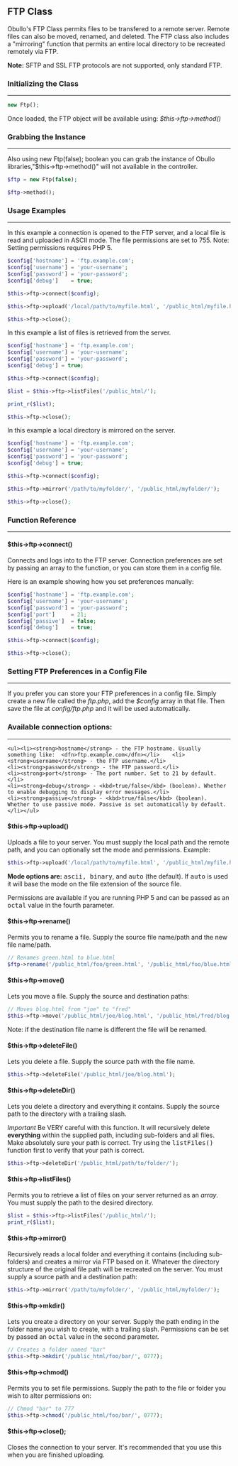 ## FTP Class


Obullo's FTP Class permits files to be transfered to a remote server. Remote files can also be moved, renamed, and deleted. The FTP class also includes a "mirroring" function that permits an entire local directory to be recreated remotely via FTP.

**Note:**  SFTP and SSL FTP protocols are not supported, only standard FTP.

### Initializing the Class

------

```php
new Ftp();
```
Once loaded, the FTP object will be available using: <dfn>$this->ftp->method()</dfn>

### Grabbing the Instance

------

Also using new Ftp(false); boolean you can grab the instance of Obullo libraries,"$this->ftp->method()" will not available in the controller.

```php
$ftp = new Ftp(false);

$ftp->method();
```

### Usage Examples

------

In this example a connection is opened to the FTP server, and a local file is read and uploaded in ASCII mode. The file permissions are set to 755. Note: Setting permissions requires PHP 5.

```php
$config['hostname'] = 'ftp.example.com';
$config['username'] = 'your-username';
$config['password'] = 'your-password';
$config['debug']    = true;

$this->ftp->connect($config);

$this->ftp->upload('/local/path/to/myfile.html', '/public_html/myfile.html', 'ascii', 0775);

$this->ftp->close(); 
```

In this example a list of files is retrieved from the server.

```php
$config['hostname'] = 'ftp.example.com';
$config['username'] = 'your-username';
$config['password'] = 'your-password';
$config['debug'] = true;

$this->ftp->connect($config);

$list = $this->ftp->listFiles('/public_html/');

print_r($list);

$this->ftp->close();
```

In this example a local directory is mirrored on the server.

```php
$config['hostname'] = 'ftp.example.com';
$config['username'] = 'your-username';
$config['password'] = 'your-password';
$config['debug'] = true;

$this->ftp->connect($config);

$this->ftp->mirror('/path/to/myfolder/', '/public_html/myfolder/');

$this->ftp->close(); 
```

### Function Reference

------

#### $this->ftp->connect()

Connects and logs into to the FTP server. Connection preferences are set by passing an array to the function, or you can store them in a config file.

Here is an example showing how you set preferences manually:

```php
$config['hostname'] = 'ftp.example.com';
$config['username'] = 'your-username';
$config['password'] = 'your-password';
$config['port']     = 21;
$config['passive']  = false;
$config['debug']    = true;

$this->ftp->connect($config);

$this->ftp->close(); 
```

### Setting FTP Preferences in a Config File

------

If you prefer you can store your FTP preferences in a config file. Simply create a new file called the <var>ftp.php</var>, add the <var>$config</var> array in that file. Then save the file at <var>config/ftp.php</var> and it will be used automatically.

### Available connection options:

------

    <ul><li><strong>hostname</strong> - the FTP hostname. Usually something like:  <dfn>ftp.example.com</dfn></li>    <li><strong>username</strong> - the FTP username.</li>
    <li><strong>password</strong> - the FTP password.</li>
    <li><strong>port</strong> - The port number. Set to 21 by default.</li>
    <li><strong>debug</strong> - <kbd>true/false</kbd> (boolean). Whether to enable debugging to display error messages.</li>
    <li><strong>passive</strong> - <kbd>true/false</kbd> (boolean). Whether to use passive mode. Passive is set automatically by default.</li></ul>

#### $this->ftp->upload()

Uploads a file to your server. You must supply the local path and the remote path, and you can optionally set the mode and permissions. Example:

```php
$this->ftp->upload('/local/path/to/myfile.html', '/public_html/myfile.html', 'ascii', 0775);
```

<strong>Mode options are:</strong>  <kbd>ascii, binary</kbd>, and <kbd>auto</kbd> (the default). If <kbd>auto</kbd> is used it will base the mode on the file extension of the source file.

Permissions are available if you are running PHP 5 and can be passed as an <kbd>octal</kbd> value in the fourth parameter.

#### $this->ftp->rename()

Permits you to rename a file. Supply the source file name/path and the new file name/path.

```php
// Renames green.html to blue.html
$ftp->rename('/public_html/foo/green.html', '/public_html/foo/blue.html'); 
```

#### $this->ftp->move()

Lets you move a file. Supply the source and destination paths:

```php
// Moves blog.html from "joe" to "fred"
$this->ftp->move('/public_html/joe/blog.html', '/public_html/fred/blog.html');
```

Note: if the destination file name is different the file will be renamed.

#### $this->ftp->deleteFile()

Lets you delete a file. Supply the source path with the file name.

```php
$this->ftp->deleteFile('/public_html/joe/blog.html');
```

#### $this->ftp->deleteDir()

Lets you delete a directory and everything it contains. Supply the source path to the directory with a trailing slash.

*Important*  Be VERY careful with this function. It will recursively delete <b>everything</b> within the supplied path, including sub-folders and all files. Make absolutely sure your path is correct. Try using the <kbd>listFiles()</kbd> function first to verify that your path is correct.

```php
$this->ftp->deleteDir('/public_html/path/to/folder/');
```

#### $this->ftp->listFiles()

Permits you to retrieve a list of files on your server returned as an <dfn>array</dfn>. You must supply the path to the desired directory.

```php
$list = $this->ftp->listFiles('/public_html/');
print_r($list);
```

#### $this->ftp->mirror()

Recursively reads a local folder and everything it contains (including sub-folders) and creates a mirror via FTP based on it. Whatever the directory structure of the original file path will be recreated on the server. You must supply a source path and a destination path:

```php
$this->ftp->mirror('/path/to/myfolder/', '/public_html/myfolder/');
```

#### $this->ftp->mkdir()

Lets you create a directory on your server. Supply the path ending in the folder name you wish to create, with a trailing slash. Permissions can be set by passed an <kbd>octal</kbd> value in the second parameter.

```php
// Creates a folder named "bar"
$this->ftp->mkdir('/public_html/foo/bar/', 0777);
```

#### $this->ftp->chmod()

Permits you to set file permissions. Supply the path to the file or folder you wish to alter permissions on:

```php
// Chmod "bar" to 777
$this->ftp->chmod('/public_html/foo/bar/', 0777);
```

#### $this->ftp->close();

Closes the connection to your server. It's recommended that you use this when you are finished uploading.